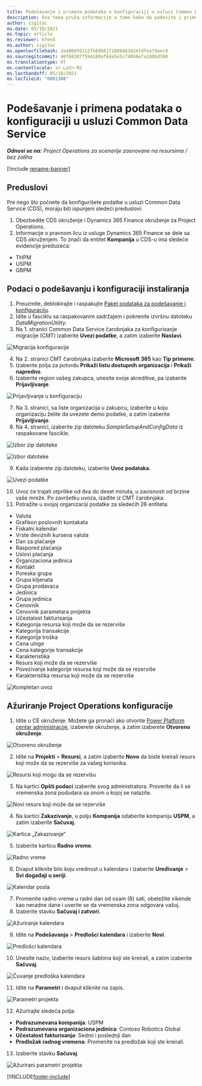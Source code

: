 ```yaml
---
title: Podešavanje i primena podataka o konfiguraciji u usluzi Common Data Service
description: Ova tema pruža informacije o tome kako da podesite i primenite podatke o konfiguraciji u usluzi Project Operations.
author: sigitac
ms.date: 05/10/2021
ms.topic: article
ms.reviewer: kfend
ms.author: sigitac
ms.openlocfilehash: 2ea00df6112fb69b61f1889463424fdfee79aec9
ms.sourcegitcommit: 40f68387f594180af64a5e5c748b6efa188bd300
ms.translationtype: HT
ms.contentlocale: sr-Latn-RS
ms.lasthandoff: 05/10/2021
ms.locfileid: "6001308"
---
```

# <a name="set-up-and-apply-configuration-data-in-the-common-data-service"></a>Podešavanje i primena podataka o konfiguraciji u usluzi Common Data Service 

_**Odnosi se na:** Project Operations za scenarije zasnovane na resursima / bez zaliha_

[!include [rename-banner](~/includes/cc-data-platform-banner.md)]

## <a name="prerequisites"></a>Preduslovi

Pre nego što počnete da konfigurišete podatke u usluzi Common Data Service (CDS), moraju biti ispunjeni sledeći preduslovi:

1.  Obezbedite CDS okruženje i Dynamics 365 Finance okruženje za Project Operations.
2.  Informacije o pravnom licu iz usluge Dynamics 365 Finance se dele sa CDS okruženjem. To znači da entitet **Kompanija** u CDS-u ima sledeće evidencije preduzeća:
  - THPM
  - USPM
  - GBPM

## <a name="install-setup-and-configuration-data"></a>Podaci o podešavanju i konfiguraciji instaliranja

1. Preuzmite, deblokirajte i raspakujte [Paket podataka za podešavanje i konfiguraciju](https://download.microsoft.com/download/e/2/d/e2da6c98-d5dd-450c-aabe-fd6bf2ba374b/ProjOpsSampleSetupData-%20Integrated%20Latest.zip).
2. Idite u fasciklu sa raspakovanim sadržajem i pokrenite izvršnu datoteku *DataMigrationUtility*.
3. Na 1. stranici Common Data Service čarobnjaka za konfigurisanje migracije (CMT) izaberite **Uvezi podatke**, a zatim izaberite **Nastavi**.

![Migracija konfiguracije](./media/1ConfigurationMigration.png)

4. Na 2. stranici CMT čarobnjaka izaberite **Microsoft 365** kao **Tip primene**.
5. Izaberite polja za potvrdu **Prikaži listu dostupnih organizacija** i **Prikaži napredno**.
6. Izaberite region vašeg zakupca, unesite svoje akreditive, pa izaberite **Prijavljivanje**.

![Prijavljivanje u konfiguraciju](./media/2ConfigurationSignin.png)

7. Na 3. stranici, sa liste organizacija u zakupcu, izaberite u koju organizaciju želite da uvezete demo podatke, a zatim izaberite **Prijavljivanje**.
8. Na 4. stranici, izaberite zip datoteku *SampleSetupAndConfigData* iz raspakovane fascikle.

![Izbor zip datoteke](./media/3ZipFile.png)

![Izbor datoteke](./media/4SelectAFile.png)

9. Kada izaberete zip datoteku, izaberite **Uvoz podataka**.

![Uvezi podatke](./media/5ImportData.png)

10. Uvoz će trajati otprilike od dva do deset minuta, u zavisnosti od brzine vaše mreže. Po završetku uvoza, izađite iz CMT čarobnjaka. 
11. Potražite u svojoj organizaciji podatke za sledećih 26 entiteta:

  - Valuta
  - Grafikon poslovnih kontakata
  - Fiskalni kalendar
  - Vrste deviznih kurseva valuta
  - Dan za plaćanje
  - Raspored plaćanja
  - Uslovi plaćanja
  - Organizaciona jedinica
  - Kontakt
  - Poreska grupa
  - Grupa klijenata
  - Grupa prodavaca
  - Jedinica
  - Grupa jedinica
  - Cenovnik
  - Cenovnik parametara projekta
  - Učestalost fakturisanja
  - Kategorija resursa koji može da se rezerviše
  - Kategorija transakcije
  - Kategorija troška
  - Cena uloge
  - Cena kategorije transakcije
  - Karakteristika
  - Resurs koji može da se rezerviše
  - Povezivanje kategorije resursa koji može da se rezerviše
  - Karakteristika resursa koji može da se rezerviše

![Kompletan uvoz](./media/6CompleteImport.png)

## <a name="update-project-operations-configurations"></a>Ažuriranje Project Operations konfiguracije

1. Idite u CE okruženje. Možete ga pronaći ako otvorite [Power Platform centar administracije](https://admin.powerplatform.microsoft.com/environments), izaberete okruženje, a zatim izaberete **Otvoreno okruženje**. 

![Otvoreno okruženje](./media/7OpenEnvironment.png)

2. Idite na **Projekti** > **Resursi**, a zatim izaberite **Novo** da biste kreirali resurs koji može da se rezerviše za vašeg korisnika.

![Resursi koji mogu da se rezervišu](./media/8BookableResources.png)

3. Na kartici **Opšti podaci** izaberite svog administratora. Proverite da li se vremenska zona podudara sa onom u kojoj se nalazite. 

![Novi resurs koji može da se rezerviše](./media/9NewBookableResource.png)

4. Na kartici **Zakazivanje**, u polju **Kompanija** odaberite kompaniju **USPM**, a zatim izaberite **Sačuvaj**. 

![Kartica „Zakazivanje“](./media/10SchedulingTab.png)

5. Izaberite karticu **Radno vreme**.  

![Radno vreme](./media/11WorkHours.png)

6. Dvaput kliknite bilo koju vrednost u kalendaru i izaberite **Uređivanje** > **Svi događaji u seriji**. 

![Kalendar posla](./media/12WorkCalendar.png)

7. Promenite radno vreme u radni dan od osam (8) sati, obeležite vikende kao neradne dane i uverite se da vremenska zona odgovara vašoj. 
8. Izaberite stavku **Sačuvaj i zatvori**.

![Ažuriranje kalendara](./media/13UpdateCalendar.png)

9. Idite na **Podešavanja** > **Predlošci kalendara** i izaberite **Novi**.
 
 ![Predlošci kalendara](./media/14CalendarTemplates.png)
 
 10. Unesite naziv, izaberite resurs šablona koji ste kreirali, a zatim izaberite **Sačuvaj**. 
 
 ![Čuvanje predloška kalendara](./media/15SaveCalendarTemplate.png)
 
 11. Idite na **Parametri** i dvaput kliknite na zapis. 
 
 ![Parametri projekta](./media/16ProjectParameters.png)
 
12. Ažurirajte sledeća polja:

 - **Podrazumevana kompanija**: USPM
 - **Podrazumevana organizaciona jedinica**: Contoso Robotics Global
 - **Učestalost fakturisanja**: Sedmi i poslednji dan
 - **Predložak radnog vremena**: Promenite na predložak koji ste kreirali.

13. Izaberite stavku **Sačuvaj**. 

![Ažurirani parametri projekta](./media/17UpdatedProjectParameters.png)


[!INCLUDE[footer-include](../includes/footer-banner.md)]
